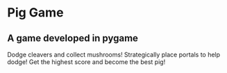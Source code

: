 # Pig Game 
## A game developed in pygame
Dodge cleavers and collect mushrooms!
Strategically place portals to help dodge!
Get the highest score and become the best pig!
